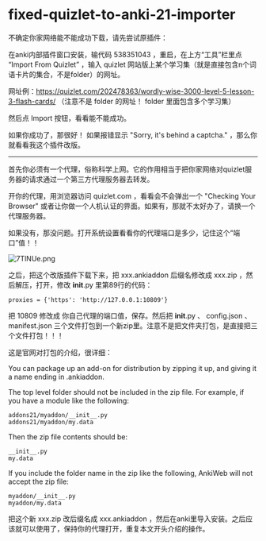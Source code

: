# fixed-quizlet-to-anki-21-importer

不确定你家网络能不能成功下载，请先尝试原插件：

在anki内部插件窗口安装，输代码 538351043 ，重启，在上方“工具”栏里点 “Import From Quizlet” ，输入 quizlet 网站版上某个学习集（就是直接包含n个词语卡片的集合，不是folder）的网址。

网址例：https://quizlet.com/202478363/wordly-wise-3000-level-5-lesson-3-flash-cards/
（注意不是 folder 的网址！ folder 里面包含多个学习集）

然后点 Import 按钮，看看能不能成功。

如果你成功了，那很好！
如果报错显示 "Sorry, it's behind a captcha." ，那么你就看看我这个插件改版。

***

首先你必须有一个代理，俗称科学上网。它的作用相当于把你家网络对quizlet服务器的请求通过一个第三方代理服务器去转发。

开你的代理，用浏览器访问 quizlet.com ，看看会不会弹出一个 "Checking Your Browser" 或者让你做一个人机认证的界面。如果有，那就不太好办了，请换一个代理服务器。

如果没有，那没问题。打开系统设置看看你的代理端口是多少，记住这个“端口”值！！

![7TlNUe.png](https://s4.ax1x.com/2022/01/24/7TlNUe.png)

之后，把这个改版插件下载下来，把 xxx.ankiaddon 后缀名修改成 xxx.zip ，然后解压，打开，修改 __init__.py 里第89行的代码：

```
proxies = {'https': 'http://127.0.0.1:10809'}
```

把 10809 修改成 你自己代理的端口值，保存。然后把 __init__.py 、 config.json 、 manifest.json 三个文件打包到一个新zip里。注意不是把文件夹打包，是直接把三个文件打包！！！

这是官网对打包的介绍，很详细：

You can package up an add-on for distribution by zipping it up, and giving it a name ending in .ankiaddon.

The top level folder should not be included in the zip file. For example, if you have a module like the following:

```
addons21/myaddon/__init__.py
addons21/myaddon/my.data
```

Then the zip file contents should be:

```
__init__.py
my.data
```

If you include the folder name in the zip like the following, AnkiWeb will not accept the zip file:

```
myaddon/__init__.py
myaddon/my.data
```

把这个新 xxx.zip 改后缀名成 xxx.ankiaddon ，然后在anki里导入安装。之后应该就可以使用了，保持你的代理打开，重复本文开头介绍的操作。
